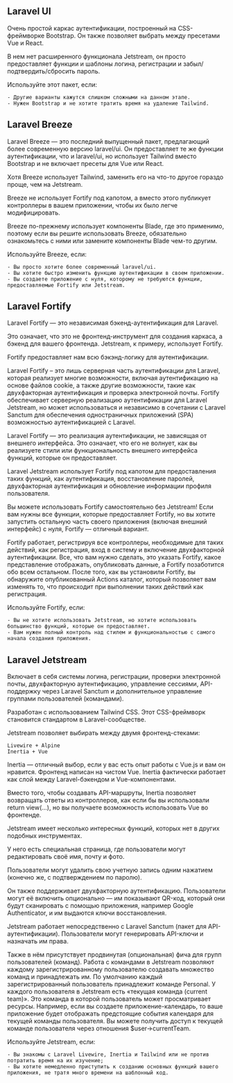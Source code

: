 ## Laravel UI

Очень простой каркас аутентификации, построенный на CSS-фреймворке Bootstrap. Он также 
позволяет выбрать между пресетами Vue и React.

В нем нет расширенного функционала Jetstream, он просто предоставляет функции и шаблоны 
логина, регистрации и забыл/подтвердить/cбросить пароль.

Используйте этот пакет, если:

    - Другие варианты кажутся слишком сложными на данном этапе.
    - Нужен Bootstrap и не хотите тратить время на удаление Tailwind.

## Laravel Breeze

Laravel Breeze — это последний выпущенный пакет, предлагающий более 
современную версию laravel/ui. Он предоставляет те же функции аутентификации, что и 
laravel/ui, но использует Tailwind вместо Bootstrap и не включает пресеты для Vue или React.

Хотя Breeze использует Tailwind, заменить его на что-то другое гораздо проще, чем на Jetstream.

Breeze не использует Fortify под капотом, а вместо этого публикует контроллеры в вашем 
приложении, чтобы их было легче модифицировать.

Breeze по-прежнему использует компоненты Blade, где это применимо, поэтому если вы 
решите использовать Breeze, обязательно ознакомьтесь с ними или замените компоненты 
Blade чем-то другим.

Используйте Breeze, если:

    - Вы просто хотите более современный laravel/ui.
    - Вы хотите быстро изменить функцию аутентификации в своем приложении.
    - Вы создаете приложение с нуля, которому не требуются функции, предоставляемые Fortify или Jetstream.

## Laravel Fortify

Laravel Fortify — это независимая бэкенд-аутентификация для Laravel.

Это означает, что это не фронтенд-инструмент для создания каркаса, а бэкенд для вашего 
фронтенда. Jetstream, к примеру, использует Fortify.

Fortify предоставляет нам всю бэкэнд-логику для аутентификации.

Laravel Fortify – это лишь серверная часть аутентификации для Laravel, которая реализует 
многие возможности, включая аутентификацию на основе файлов cookie, а также другие 
возможности, такие как двухфакторная аутентификация и проверка электронной почты. 
Fortify обеспечивает серверную реализацию аутентификации для Laravel Jetstream, но может 
использоваться и независимо в сочетании с Laravel Sanctum для обеспечения одностраничных 
приложений (SPA) возможностью аутентификацией с Laravel.

Laravel Fortify — это реализация аутентификации, не зависящая от внешнего интерфейса. 
Это означает, что его не волнует, как вы реализуете стили или функциональность внешнего 
интерфейса функций, которые он предоставляет.

Laravel Jetstream использует Fortify под капотом для предоставления таких функций, 
как аутентификация, восстановление паролей, двухфакторная аутентификация и обновление 
информации профиля пользователя.

Вы можете использовать Fortify самостоятельно без Jetstream! Если вам нужны все функции, 
которые предоставляет Fortify, но вы хотите запустить остальную часть своего приложения 
(включая внешний интерфейс) с нуля, Fortify — отличный вариант.

Fortify работает, регистрируя все контроллеры, необходимые для таких действий, 
как регистрация, вход в систему и включение двухфакторной аутентификации. Все, что вам 
нужно сделать, это указать Fortify, какое представление отображать, опубликовать данные, 
а Fortify позаботится обо всем остальном. После того, как вы установили Fortify, вы 
обнаружите опубликованный Actions каталог, который позволяет вам изменять то, что 
происходит при выполнении таких действий как регистрация.

Используйте Fortify, если:

    - Вы не хотите использовать Jetstream, но хотите использовать большинство функций, которые он предоставляет.
    - Вам нужен полный контроль над стилем и функциональностью с самого начала создания приложения.

## Laravel Jetstream

Включает в себя системы логина, регистрации, проверки электронной почты, двухфакторную 
аутентификацию, управление сессиями, API-поддержку через Laravel Sanctum и дополнительное 
управление группами пользователей (командами).

Разработан с использованием Tailwind CSS. Этот CSS-фреймворк становится стандартом в 
Laravel-сообществе.

Jetstream позволяет выбирать между двумя фронтенд-стеками:

    Livewire + Alpine
    Inertia + Vue

Inertia — отличный выбор, если у вас есть опыт работы с Vue.js и вам он нравится. 
Фронтенд написан на чистом Vue. Inertia фактически работает как слой между 
Laravel-бэкендом и Vue-компонентами.

Вместо того, чтобы создавать API-маршруты, Inertia позволяет возвращать ответы из 
контроллеров, как если бы вы использовали return view(...), но вы получаете возможность 
использовать Vue во фронтенде.

Jetstream имеет несколько интересных функций, которых нет в других подобных инструментах.

У него есть специальная страница, где пользователи могут редактировать своё имя, почту и фото.

Пользователи могут удалить свою учетную запись одним нажатием (конечно же, с подтверждением по паролю).

Он также поддерживает двухфакторную аутентификацию. Пользователи могут её включить 
опционально — им показывают QR-код, который они будут сканировать с помощью приложения, 
например Google Authenticator, и им выдаются ключи восстановления.

Jetstream работает непосредственно с Laravel Sanctum (пакет для API-аутентификации). 
Пользователи могут генерировать API-ключи и назначать им права.

Также в нём присутствует продвинутая (опциональная) фича для групп пользователей (команд).
Работа с командами в Jetstream позволяют каждому зарегистрированному пользователю создавать 
множество команд и принадлежать им. По умолчанию каждый зарегистрированный пользователь 
принадлежит команде Personal. У каждого пользователя в Jetstream есть «текущая команда 
(current team)». Это команда в которой пользователь может просматривает ресурсы.
Например, если вы создаете приложение-календарь, то ваше приложение будет отображать 
предстоящие события календаря для текущей команды пользователя.
Вы можете получить доступ к текущей команде пользователя через отношения $user->currentTeam.

Используйте Jetstream, если:

    - Вы знакомы с Laravel Livewire, Inertia и Tailwind или не против потратить время на их изучение;
    - Вы хотите немедленно приступить к созданию основных функций вашего приложения, не тратя много времени на шаблонный код.
